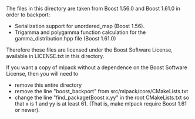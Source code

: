 The files in this directory are taken from Boost 1.56.0 and Boost 1.61.0 in order to backport:

 * Serialization support for unordered_map (Boost 1.56).  
 * Trigamma and polygamma function calculation for the gamma_distribution.hpp
   file (Boost 1.61.0)

Therefore these files are licensed under the Boost Software License, available
in LICENSE.txt in this directory.

If you want a copy of mlpack without a dependence on the Boost Software 
License,
then you will need to

 * remove this entire directory
 * remove the line "boost_backport" from src/mlpack/core/CMakeLists.txt
 * change the line "find_package(Boost x.yy" in the root CMakeLists.txt so that
   x is 1 and yy is at least 61.  (That is, make mlpack require Boost 1.61 or
   newer).
